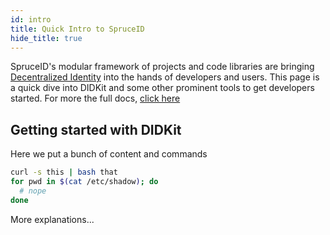 ```yaml
---
id: intro
title: Quick Intro to SpruceID
hide_title: true
---
```


SpruceID's modular framework of projects and code libraries are bringing [Decentralized Identity](/docs/primer) into the hands of developers and users. This page is a quick dive into DIDKit and some other prominent tools to get developers started. For more the full docs, [click here](/docs/)

## Getting started with DIDKit

Here we put a bunch of content and commands

```bash
curl -s this | bash that
for pwd in $(cat /etc/shadow); do
  # nope
done
```

More explanations...
